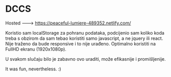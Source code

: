 # DCCS
Hosted ---> https://peaceful-lumiere-489352.netlify.com/


Koristio sam localStorage za pohranu podataka, podcijenio sam koliko koda treba s obzirom
da sam tebao koristiti samo javascript, a ne jquery ili react. Nije traženo da bude responsive i to nije urađeno. Optimalno koristiti na FullHD ekranu (1920x1080p).

U svakom slučaju bilo je zabavno ovo uraditi, može efikasnije i promišljenije.

It was fun, nevertheless. :)
